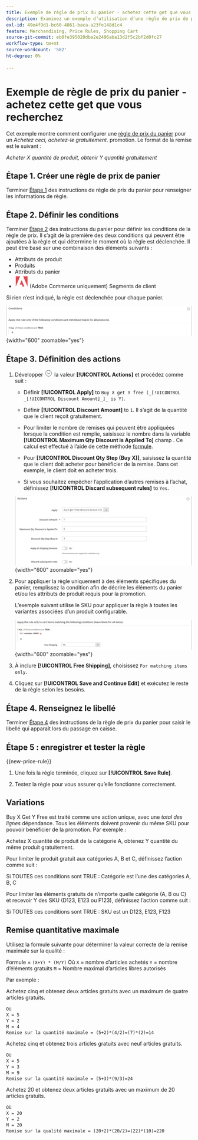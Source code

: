 ```yaml
---
title: Exemple de règle de prix du panier - achetez cette get que vous recherchez
description: Examinez un exemple d’utilisation d’une règle de prix de panier pour proposer une promotion "achetez-obtenez-cela".
exl-id: 49e4f9d1-bc60-4861-baca-a23fe148d1c4
feature: Merchandising, Price Rules, Shopping Cart
source-git-commit: eb0fe395020dbe2e2496aba13d2f5c2bf2d0fc27
workflow-type: tm+mt
source-wordcount: '582'
ht-degree: 0%

---
```


# Exemple de règle de prix du panier - achetez cette get que vous recherchez

Cet exemple montre comment configurer une [règle de prix du panier](price-rules-cart.md) pour un _Achetez ceci, achetez-le gratuitement._ promotion. Le format de la remise est le suivant :

_Acheter X quantité de produit, obtenir Y quantité gratuitement_

## Étape 1. Créer une règle de prix de panier

Terminer [Étape 1](price-rules-cart.md) des instructions de règle de prix du panier pour renseigner les informations de règle.

## Étape 2. Définir les conditions

Terminer [Étape 2](price-rules-cart.md) des instructions du panier pour définir les conditions de la règle de prix. Il s’agit de la première des deux conditions qui peuvent être ajoutées à la règle et qui détermine le moment où la règle est déclenchée. Il peut être basé sur une combinaison des éléments suivants :

- Attributs de produit
- Produits
- Attributs du panier
- ![Adobe Commerce](../assets/adobe-logo.svg) (Adobe Commerce uniquement) Segments de client

Si rien n’est indiqué, la règle est déclenchée pour chaque panier.

![Règle de prix du panier - condition](./assets/buy-x-get-y-condition-default.png){width="600" zoomable="yes"}

## Étape 3. Définition des actions

1. Développer ![Sélecteur d’extension](../assets/icon-display-expand.png) la valeur **[!UICONTROL Actions]** et procédez comme suit :

   - Définir **[!UICONTROL Apply]** to `Buy X get Y free (_[!UICONTROL _[!UICONTROL Discount Amount]_]_ is Y)`.

   - Définir **[!UICONTROL Discount Amount]** to `1`. Il s’agit de la quantité que le client reçoit gratuitement.

   - Pour limiter le nombre de remises qui peuvent être appliquées lorsque la condition est remplie, saisissez le nombre dans la variable **[!UICONTROL Maximum Qty Discount is Applied To]** champ . Ce calcul est effectué à l’aide de cette méthode [formule](#maximum-quantity-discount).

   - Pour **[!UICONTROL Discount Qty Step (Buy X)]**, saisissez la quantité que le client doit acheter pour bénéficier de la remise. Dans cet exemple, le client doit en acheter trois.

   - Si vous souhaitez empêcher l’application d’autres remises à l’achat, définissez **[!UICONTROL Discard subsequent rules]** to `Yes`.

   ![Règle de prix du panier - achat de 3 billets 1 gratuit](./assets/buy-3-get-1-actions.png){width="600" zoomable="yes"}

1. Pour appliquer la règle uniquement à des éléments spécifiques du panier, remplissez la condition afin de décrire les éléments du panier et/ou les attributs de produit requis pour la promotion.

   L’exemple suivant utilise le SKU pour appliquer la règle à toutes les variantes associées d’un produit configurable.

   ![Règle de prix du panier - condition pour les articles de panier](./assets/buy-3-get-1-actions-condition.png){width="600" zoomable="yes"}

1. À inclure **[!UICONTROL Free Shipping]**, choisissez `For matching items only`.

1. Cliquez sur **[!UICONTROL Save and Continue Edit]** et exécutez le reste de la règle selon les besoins.

## Étape 4. Renseignez le libellé

Terminer [Étape 4](price-rules-cart.md) des instructions de la règle de prix du panier pour saisir le libellé qui apparaît lors du passage en caisse.

## Étape 5 : enregistrer et tester la règle

{{new-price-rule}}

1. Une fois la règle terminée, cliquez sur **[!UICONTROL Save Rule]**.

1. Testez la règle pour vous assurer qu’elle fonctionne correctement.

## Variations

Buy X Get Y Free est traité comme une action unique, avec une _total des lignes_ dépendance. Tous les éléments doivent provenir du même SKU pour pouvoir bénéficier de la promotion. Par exemple :

Achetez X quantité de produit de la catégorie A, obtenez Y quantité du même produit gratuitement.

Pour limiter le produit gratuit aux catégories A, B et C, définissez l’action comme suit :

Si TOUTES ces conditions sont TRUE : Catégorie est l’une des catégories A, B, C

Pour limiter les éléments gratuits de n’importe quelle catégorie (A, B ou C) et recevoir Y des SKU (D123, E123 ou F123), définissez l’action comme suit :

Si TOUTES ces conditions sont TRUE : SKU est un D123, E123, F123

## Remise quantitative maximale

Utilisez la formule suivante pour déterminer la valeur correcte de la remise maximale sur la qualité :

Formule = `(X+Y) * (M/Y)`
Où
`X` = nombre d’articles achetés
`Y` = nombre d’éléments gratuits
`M` = Nombre maximal d’articles libres autorisés

Par exemple :

Achetez cinq et obtenez deux articles gratuits avec un maximum de quatre articles gratuits.

    Où
    X = 5
    Y = 2
    M = 4
    Remise sur la quantité maximale = (5+2)*(4/2)=(7)*(2)=14

Achetez cinq et obtenez trois articles gratuits avec neuf articles gratuits.

    Où
    X = 5
    Y = 3
    M = 9
    Remise sur la quantité maximale = (5+3)*(9/3)=24

Achetez 20 et obtenez deux articles gratuits avec un maximum de 20 articles gratuits.

    Où
    X = 20
    Y = 2
    M = 20
    Remise sur la qualité maximale = (20+2)*(20/2)=(22)*(10)=220
